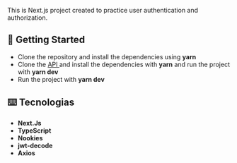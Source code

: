 This is Next.js project created to practice user authentication and authorization.

## :rocket: Getting Started

<ul>
  <li>Clone the repository and install the dependencies using <strong>yarn</strong></li>
  <li>Clone the <a href="https://github.com/rocketseat-education/ignite-reactjs-auth-backend" target="_blank">API </a> and install the dependencies with <strong>yarn</strong> and run the project with <strong>yarn dev</strong></li>

  <li>Run the project with <strong>yarn dev</strong</li>
</ul>

## ⌨️ Tecnologias

<ul>
  <li>Next.Js</li>
  <li>TypeScript</li>
  <li>Nookies</li>
  <li>jwt-decode</li>
  <li>Axios</li>
</ul>
